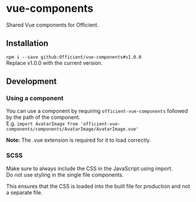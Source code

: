 # vue-components

Shared Vue components for Officient.  

## Installation

`npm i --save github:Officient/vue-components#v1.0.0`  
Replace v1.0.0 with the current version.  

## Development

### Using a component

You can use a component by requiring `officient-vue-components` followed by the path of the component.  
E.g. `import AvatarImage from 'officient-vue-components/components/AvatarImage/AvatarImage.vue'`

**Note:** The .vue extension is required for it to load correctly.

### SCSS

Make sure to always include the CSS in the JavaScript using import.  
Do not use styling in the single file components.  

This ensures that the CSS is loaded into the built file for production and not a separate file.

